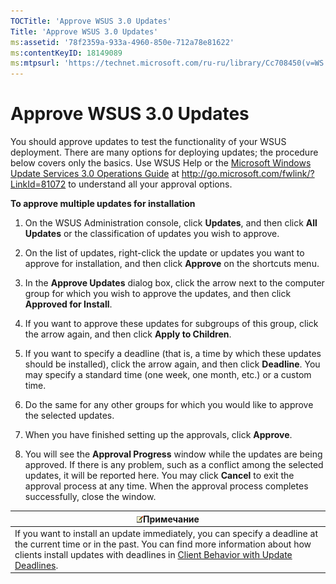 ```yaml
---
TOCTitle: 'Approve WSUS 3.0 Updates'
Title: 'Approve WSUS 3.0 Updates'
ms:assetid: '78f2359a-933a-4960-850e-712a78e81622'
ms:contentKeyID: 18149089
ms:mtpsurl: 'https://technet.microsoft.com/ru-ru/library/Cc708450(v=WS.10)'
---
```


Approve WSUS 3.0 Updates
========================

You should approve updates to test the functionality of your WSUS deployment. There are many options for deploying updates; the procedure below covers only the basics. Use WSUS Help or the [Microsoft Windows Update Services 3.0 Operations Guide](http://go.microsoft.com/fwlink/?linkid=81072) at http://go.microsoft.com/fwlink/?LinkId=81072 to understand all your approval options.

**To approve multiple updates for installation**
1.  On the WSUS Administration console, click **Updates**, and then click **All Updates** or the classification of updates you wish to approve.

2.  On the list of updates, right-click the update or updates you want to approve for installation, and then click **Approve** on the shortcuts menu.

3.  In the **Approve Updates** dialog box, click the arrow next to the computer group for which you wish to approve the updates, and then click **Approved for Install**.

4.  If you want to approve these updates for subgroups of this group, click the arrow again, and then click **Apply to Children**.

5.  If you want to specify a deadline (that is, a time by which these updates should be installed), click the arrow again, and then click **Deadline**. You may specify a standard time (one week, one month, etc.) or a custom time.

6.  Do the same for any other groups for which you would like to approve the selected updates.

7.  When you have finished setting up the approvals, click **Approve**.

8.  You will see the **Approval Progress** window while the updates are being approved. If there is any problem, such as a conflict among the selected updates, it will be reported here. You may click **Cancel** to exit the approval process at any time. When the approval process completes successfully, close the window.

| ![](/security-updates/images/Cc708450.note(WS.10).gif)Примечание                                                                                                                                                                                                                                 |
|-------------------------------------------------------------------------------------------------------------------------------------------------------------------------------------------------------------------------------------------------------------------------------------------------------------|
| If you want to install an update immediately, you can specify a deadline at the current time or in the past. You can find more information about how clients install updates with deadlines in [Client Behavior with Update Deadlines](https://technet.microsoft.com/d0a7ccc7-400f-4f82-9bf4-8cb6521d724d). |
